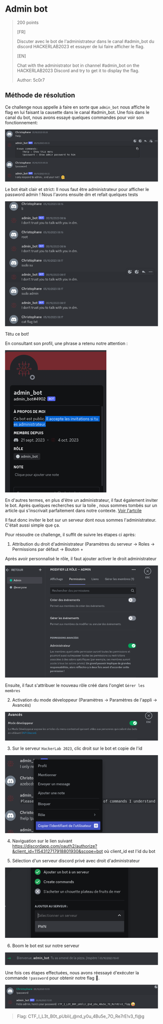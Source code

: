 # Admin bot 
> 200 points
>
>[FR]
>
>Discuter avec le bot de l'administrateur dans le canal #admin_bot du discord HACKERLAB2023 et essayer de lui faire afficher le flag.
>
> 
>[EN]
>
>Chat with the administrator bot in channel #admin_bot on the HACKERLAB2023 Discord and try to get it to display the flag.
>
> 
> Author: 5c0r7

## Méthode de résolution
Ce challenge nous appelle à faire en sorte que `admin_bot` nous affiche le flag en lui faisant la causette dans le canal #admin_bot. Une fois dans le canal du bot, nous avons essayé quelques commandes pour voir son fonctionnement:

<img src="File/explore_chnl_admin_bot.png">

Le bot était clair et strict: Il nous faut être administrateur pour afficher le password admin ! Nous l'avons ensuite dm et refait quelques tests

<img src="File/dm_admin_bot.png">

Têtu ce bot! 

En consultant son profil, une phrase a retenu notre attention : 

<img src="File/admin_bot_profile.png">

En d'autres termes, en plus d'être un administrateur, il faut également inviter le bot. Après quelques recherches sur la toile , nous sommes tombés sur un article qui 
s'inscrivait parfaitement dans notre contexte. [Voir l'artcile](https://www.goglides.com/blog/x-mas-ctf/) 

Il faut donc inviter le bot sur un serveur dont nous sommes l'administrateur. C'était aussi simple que ça.

Pour résoudre ce challenge, il suffit de suivre les étapes ci après:

1. Attribution du droit d'administrateur  (Paramètres du serveur -> Roles  -> Permissions par défaut -> Bouton +

  Après avoir personnalisé le rôle, il faut ajouter activer le droit administrateur 
    
  <img src="File/grant_admin_rights_admin_bot.png">
    
  Ensuite, il faut s'attribuer le nouveau rôle créé dans l'onglet `Gérer les membres`

2. Activation du mode développeur (Paramètres -> Paramètres de l'appli -> Avancés)

  <img src="File/enable_developer_mode_admin_bot.png">
  
3. Sur le serveur `HackerLab 2023`, clic droit sur le bot et copie de l'id

  <img src="File/copy_id_admin_bot.png">
  
4. Naviguation sur le lien suivant https://discordapp.com/oauth2/authorize?&client_id=1154312717918801930&scope=bot où client_id est l'id du bot

5. Sélection d'un serveur discord privé avec droit d'administrateur

  <img src="File/server_choice_admin_bot.png">
  
6. Boom le bot est sur notre serveur

  <img src="File/invited_admin_bot.png">
  

Une fois ces étapes effectuées, nous avons réessayé d'exécuter la commande `!password` pour obtenir notre flag 🥳. 

<img src="File/flag_admin_bot.png">

> Flag: CTF_I_L3t_B0t_pUbli(_@nd_y0u_4Bu5e_7O_Re7rE!v3_fl@g
